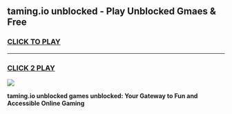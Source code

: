 
## taming.io unblocked - Play Unblocked Gmaes & Free
<h3>
<a href="https://news.freeplayer.one?title=taming.io_unblocked&ref=23F">CLICK TO PLAY</a></h3>
<hr>

<h3>
<a href="https://news.freeplayer.one?title=taming.io_unblocked&ref=23F">CLICK 2 PLAY</a>
  
</h3>

<a href="https://news.freeplayer.one?title=taming.io_unblocked&ref=23F/"><img src="https://clearcache.store/games.png"></a>


**taming.io unblocked games unblocked: Your Gateway to Fun and Accessible Online Gaming**
